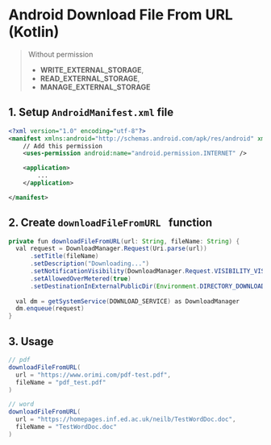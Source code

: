 # Android Download File From URL (Kotlin)

> Without permission
>  - **WRITE_EXTERNAL_STORAGE**, 
>  - **READ_EXTERNAL_STORAGE**, 
>  - **MANAGE_EXTERNAL_STORAGE** 

## 1. Setup `AndroidManifest.xml` file

```xml
<?xml version="1.0" encoding="utf-8"?>
<manifest xmlns:android="http://schemas.android.com/apk/res/android" xmlns:tools="http://schemas.android.com/tools">
    // Add this permission
    <uses-permission android:name="android.permission.INTERNET" />

    <application>
        ...
    </application>

</manifest>
```

## 2. Create `downloadFileFromURL ` function

```java
private fun downloadFileFromURL(url: String, fileName: String) {
  val request = DownloadManager.Request(Uri.parse(url))
      .setTitle(fileName)
      .setDescription("Downloading...")
      .setNotificationVisibility(DownloadManager.Request.VISIBILITY_VISIBLE_NOTIFY_COMPLETED)
      .setAllowedOverMetered(true)
      .setDestinationInExternalPublicDir(Environment.DIRECTORY_DOWNLOADS, fileName)
      
  val dm = getSystemService(DOWNLOAD_SERVICE) as DownloadManager
  dm.enqueue(request)
}
```

## 3. Usage

```java
// pdf
downloadFileFromURL(
  url = "https://www.orimi.com/pdf-test.pdf", 
  fileName = "pdf_test.pdf"
)

// word
downloadFileFromURL(
  url = "https://homepages.inf.ed.ac.uk/neilb/TestWordDoc.doc",
  fileName = "TestWordDoc.doc"
)
```